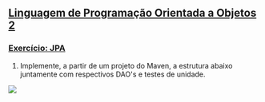 ## [Linguagem de Programação Orientada a Objetos 2](https://rodrigonoll.github.io/java/lpoo-2.html)

### [Exercício: JPA](https://rodrigonoll.github.io/java/jpa/)

1. Implemente, a partir de um projeto do Maven, a estrutura abaixo juntamente com respectivos DAO's e testes de unidade.
<img src="https://rodrigonoll.github.io/java/jpa/img/exerc.png">
